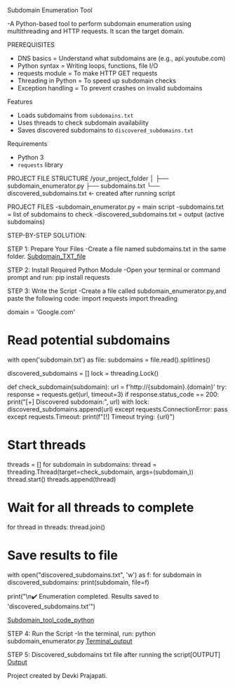 Subdomain Enumeration Tool

-A Python-based tool to perform subdomain enumeration using multithreading and HTTP requests. It scan the target domain.

PREREQUISITES
- DNS basics = Understand what subdomains are (e.g., api.youtube.com)
- Python syntax	= Writing loops, functions, file I/O
- requests module =	To make HTTP GET requests
- Threading in Python	= To speed up subdomain checks
- Exception handling	= To prevent crashes on invalid subdomains

Features
- Loads subdomains from `subdomains.txt`
- Uses threads to check subdomain availability
- Saves discovered subdomains to `discovered_subdomains.txt`

 Requirements
- Python 3
- `requests` library

PROJECT FILE STRUCTURE
/your_project_folder
│
├── subdomain_enumerator.py
├── subdomains.txt
└── discovered_subdomains.txt  ← created after running script

PROJECT FILES
-subdomain_enumerator.py = main script
-subdomains.txt = list of subdomains to check
-discovered_subdomains.txt = output (active subdomains)

STEP-BY-STEP SOLUTION:

STEP 1: Prepare Your Files
-Create a file named subdomains.txt in the same folder.
[Subdomain_TXT_file](https://github.com/user-attachments/assets/b8ac92fa-df8a-49d7-80a1-284c18254e4a)

STEP 2: Install Required Python Module
-Open your terminal or command prompt and run:
pip install requests

STEP 3: Write the Script
-Create a file called subdomain_enumerator.py,and paste the following code:
import requests
import threading

domain = 'Google.com'

# Read potential subdomains
with open('subdomain.txt') as file:
    subdomains = file.read().splitlines()

discovered_subdomains = []
lock = threading.Lock()

def check_subdomain(subdomain):
    url = f'http://{subdomain}.{domain}'
    try:
        response = requests.get(url, timeout=3)
        if response.status_code == 200:
            print("[+] Discovered subdomain:", url)
            with lock:
                discovered_subdomains.append(url)
    except requests.ConnectionError:
        pass
    except requests.Timeout:
        print(f"[!] Timeout trying: {url}")

# Start threads
threads = []
for subdomain in subdomains:
    thread = threading.Thread(target=check_subdomain, args=(subdomain,))
    thread.start()
    threads.append(thread)

# Wait for all threads to complete
for thread in threads:
    thread.join()

# Save results to file
with open("discovered_subdomains.txt", 'w') as f:
    for subdomain in discovered_subdomains:
        print(subdomain, file=f)

print("\n✔️ Enumeration completed. Results saved to 'discovered_subdomains.txt'")

[Subdomain_tool_code_python](https://github.com/user-attachments/assets/2c01c736-e218-4451-8daf-32fa8076510d)


STEP 4: Run the Script
-In the terminal, run:
python subdomain_enumerator.py
[Terminal_output](https://github.com/user-attachments/assets/27708736-cfdb-484b-92ab-729fcb63c021)

STEP 5: Discovered_subdomains txt file after running the script[OUTPUT]
[Output](https://github.com/user-attachments/assets/a1338569-0987-4ecc-95ce-5e71a4889d22)

Project created by Devki Prajapati.
